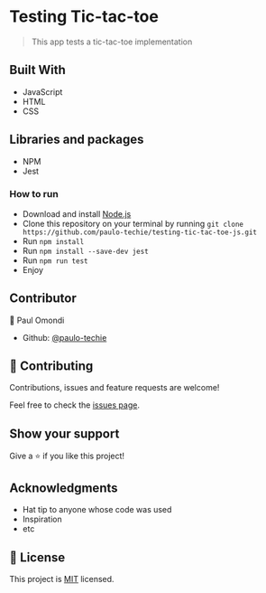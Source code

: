 # Testing Tic-tac-toe

> This app tests a tic-tac-toe implementation


## Built With

- JavaScript
- HTML
- CSS


## Libraries and packages

- NPM
- Jest


### How to run

- Download and install [Node.js](https://nodejs.org/en/download/)
- Clone this repository on your terminal by running `git clone https://github.com/paulo-techie/testing-tic-tac-toe-js.git`
- Run `npm install`
- Run `npm install --save-dev jest`
- Run `npm run test`
- Enjoy


## Contributor

👤 Paul Omondi

- Github: [@paulo-techie](https://github.com/paulo-techie)


## 🤝 Contributing

Contributions, issues and feature requests are welcome!

Feel free to check the [issues page](../../issues/).


## Show your support

Give a ⭐️ if you like this project!


## Acknowledgments

- Hat tip to anyone whose code was used
- Inspiration
- etc


## 📝 License

This project is  [MIT](./MIT.md) licensed.
